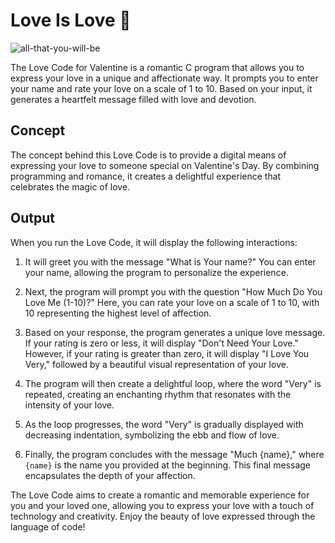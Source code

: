 Love Is Love 💖
============================
![all-that-you-will-be](https://github.com/emohamedd/love_you/assets/102475281/1a150253-47d1-47ea-a9d0-4ded9d553d5f)

The Love Code for Valentine is a romantic C program that allows you to express your love in a unique and affectionate way. It prompts you to enter your name and rate your love on a scale of 1 to 10. Based on your input, it generates a heartfelt message filled with love and devotion.

Concept
-------

The concept behind this Love Code is to provide a digital means of expressing your love to someone special on Valentine's Day. By combining programming and romance, it creates a delightful experience that celebrates the magic of love.

Output
------

When you run the Love Code, it will display the following interactions:

1.  It will greet you with the message "What is Your name?" You can enter your name, allowing the program to personalize the experience.

2.  Next, the program will prompt you with the question "How Much Do You Love Me (1-10)?" Here, you can rate your love on a scale of 1 to 10, with 10 representing the highest level of affection.

3.  Based on your response, the program generates a unique love message. If your rating is zero or less, it will display "Don't Need Your Love." However, if your rating is greater than zero, it will display "I Love You Very," followed by a beautiful visual representation of your love.

4.  The program will then create a delightful loop, where the word "Very" is repeated, creating an enchanting rhythm that resonates with the intensity of your love.

5.  As the loop progresses, the word "Very" is gradually displayed with decreasing indentation, symbolizing the ebb and flow of love.

6.  Finally, the program concludes with the message "Much {name}," where `{name}` is the name you provided at the beginning. This final message encapsulates the depth of your affection.

The Love Code aims to create a romantic and memorable experience for you and your loved one, allowing you to express your love with a touch of technology and creativity. Enjoy the beauty of love expressed through the language of code!
